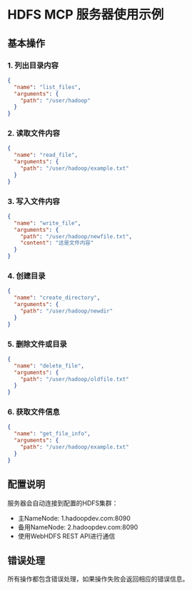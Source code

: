 # HDFS MCP 服务器使用示例

## 基本操作

### 1. 列出目录内容
```json
{
  "name": "list_files",
  "arguments": {
    "path": "/user/hadoop"
  }
}
```

### 2. 读取文件内容
```json
{
  "name": "read_file",
  "arguments": {
    "path": "/user/hadoop/example.txt"
  }
}
```

### 3. 写入文件内容
```json
{
  "name": "write_file",
  "arguments": {
    "path": "/user/hadoop/newfile.txt",
    "content": "这是文件内容"
  }
}
```

### 4. 创建目录
```json
{
  "name": "create_directory",
  "arguments": {
    "path": "/user/hadoop/newdir"
  }
}
```

### 5. 删除文件或目录
```json
{
  "name": "delete_file",
  "arguments": {
    "path": "/user/hadoop/oldfile.txt"
  }
}
```

### 6. 获取文件信息
```json
{
  "name": "get_file_info",
  "arguments": {
    "path": "/user/hadoop/example.txt"
  }
}
```

## 配置说明

服务器会自动连接到配置的HDFS集群：
- 主NameNode: 1.hadoopdev.com:8090
- 备用NameNode: 2.hadoopdev.com:8090
- 使用WebHDFS REST API进行通信

## 错误处理

所有操作都包含错误处理，如果操作失败会返回相应的错误信息。 